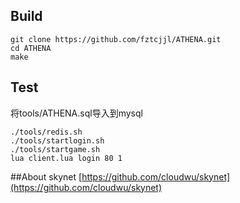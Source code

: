 ## Build

```
git clone https://github.com/fztcjjl/ATHENA.git
cd ATHENA
make
```

## Test
将tools/ATHENA.sql导入到mysql<br />

```
./tools/redis.sh
./tools/startlogin.sh
./tools/startgame.sh
lua client.lua login 80 1
```

##About skynet
[https://github.com/cloudwu/skynet](https://github.com/cloudwu/skynet)<br /> 
